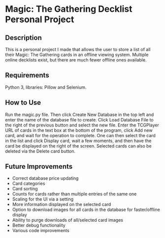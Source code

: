 # Magic: The Gathering Decklist Personal Project
## Description
This is a personal project I made that allows the user to store a list of all their Magic: The Gathering cards in an offline viewing system. Multiple online decklists exist, but there are much fewer offline ones available.
## Requirements
Python 3, libraries: Pillow and Selenium.
## How to Use
Run the magic.py file. Then click Create New Database in the top left and enter the name of the database file to create. Click Load Database File to the right of the previous button and select the new file. Enter the TCGPlayer URL of cards in the text box at the bottom of the program, click Add new card, and wait for the operation to complete. One can then select the card in the list and click Display card, wait a few moments, and then have the card be displayed on the right of the screen. Selected cards can also be deleted via the Delete card button.
## Future Improvements
- Correct database price updating
- Card categories
- Card sorting
- Counts for cards rather than multiple entries of the same one
- Scaling for the UI via a setting
- More information displayed on the selected card
- Option to download images for all cards in the database for faster/offline display
- Ability to purge downloads of all/selected card images
- Better debug functionality
- Various code improvements
